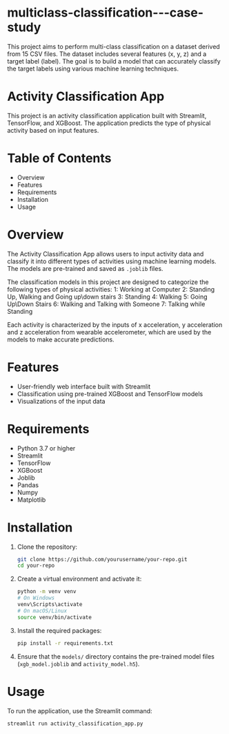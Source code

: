 # multiclass-classification---case-study
This project aims to perform multi-class classification on a dataset derived from 15 CSV files. The dataset includes several features (x, y, z) and a target label (label). The goal is to build a model that can accurately classify the target labels using various machine learning techniques.
# Activity Classification App

This project is an activity classification application built with Streamlit, TensorFlow, and XGBoost. The application predicts the type of physical activity based on input features.

# Table of Contents

- Overview
- Features
- Requirements
- Installation
- Usage

# Overview

The Activity Classification App allows users to input activity data and classify it into different types of activities using machine learning models. The models are pre-trained and saved as `.joblib` files.

The classification models in this project are designed to categorize the following types of physical activities:
1: Working at Computer
2: Standing Up, Walking and Going up\down stairs
3: Standing
4: Walking
5: Going Up\Down Stairs
6: Walking and Talking with Someone
7: Talking while Standing

Each activity is characterized by the inputs of x acceleration, y acceleration and z acceleration from wearable accelerometer, which are used by the models to make accurate predictions.


# Features

- User-friendly web interface built with Streamlit
- Classification using pre-trained XGBoost and TensorFlow models
- Visualizations of the input data

# Requirements

- Python 3.7 or higher
- Streamlit
- TensorFlow
- XGBoost
- Joblib
- Pandas
- Numpy
- Matplotlib

# Installation

1. Clone the repository:

    ```bash
    git clone https://github.com/yourusername/your-repo.git
    cd your-repo
    ```

2. Create a virtual environment and activate it:

    ```bash
    python -m venv venv
    # On Windows
    venv\Scripts\activate
    # On macOS/Linux
    source venv/bin/activate
    ```

3. Install the required packages:

    ```bash
    pip install -r requirements.txt
    ```

4. Ensure that the `models/` directory contains the pre-trained model files (`xgb_model.joblib` and `activity_model.h5`).

# Usage

To run the application, use the Streamlit command:

```bash
streamlit run activity_classification_app.py
